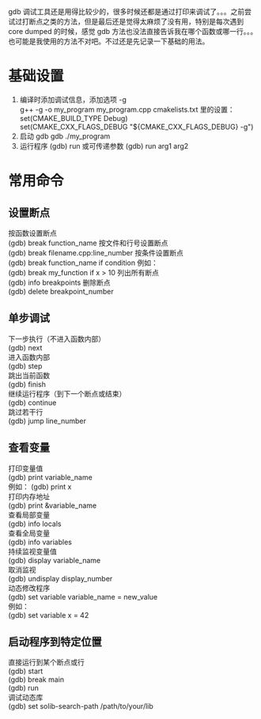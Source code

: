 gdb 调试工具还是用得比较少的，很多时候还都是通过打印来调试了。。。之前尝试过打断点之类的方法，但是最后还是觉得太麻烦了没有用，特别是每次遇到 core dumped 的时候，感觉 gdb 方法也没法直接告诉我在哪个函数或哪一行。。。也可能是我使用的方法不对吧。不过还是先记录一下基础的用法。

# 基础设置
1. 编译时添加调试信息，添加选项 -g  
g++ -g -o my_program my_program.cpp
cmakelists.txt 里的设置：  
set(CMAKE_BUILD_TYPE Debug)  
set(CMAKE_CXX_FLAGS_DEBUG "${CMAKE_CXX_FLAGS_DEBUG} -g")  
2. 启动 gdb
gdb ./my_program
3. 运行程序
(gdb) run
或可传递参数
(gdb) run arg1 arg2
# 常用命令
## 设置断点
按函数设置断点  
(gdb) break function_name
按文件和行号设置断点  
(gdb) break filename.cpp:line_number
按条件设置断点  
(gdb) break function_name if condition
例如：  
(gdb) break my_function if x > 10
列出所有断点  
(gdb) info breakpoints
删除断点  
(gdb) delete breakpoint_number
## 单步调试
下一步执行（不进入函数内部）  
(gdb) next  
进入函数内部  
(gdb) step  
跳出当前函数  
(gdb) finish  
继续运行程序（到下一个断点或结束）  
(gdb) continue  
跳过若干行  
(gdb) jump line_number  
## 查看变量
打印变量值  
(gdb) print variable_name  
例如：
(gdb) print x  
打印内存地址  
(gdb) print &variable_name  
查看局部变量  
(gdb) info locals  
查看全局变量  
(gdb) info variables  
持续监视变量值  
(gdb) display variable_name  
取消监视  
(gdb) undisplay display_number  
动态修改程序  
(gdb) set variable variable_name = new_value  
例如：  
(gdb) set variable x = 42  
## 启动程序到特定位置  
直接运行到某个断点或行    
(gdb) start  
(gdb) break main  
(gdb) run  
调试动态库  
(gdb) set solib-search-path /path/to/your/lib  